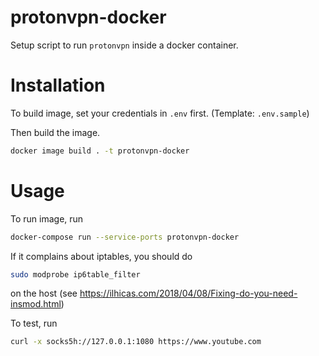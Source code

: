 # protonvpn-docker
Setup script to run `protonvpn` inside a docker container.

# Installation
To build image, set your credentials in `.env` first. (Template: `.env.sample`)

Then build the image.

```sh
docker image build . -t protonvpn-docker
```

# Usage
To run image, run
```sh
docker-compose run --service-ports protonvpn-docker
```
If it complains about iptables, you should do
```sh
sudo modprobe ip6table_filter
```
on the host
(see https://ilhicas.com/2018/04/08/Fixing-do-you-need-insmod.html)

To test, run
```sh
curl -x socks5h://127.0.0.1:1080 https://www.youtube.com
```
